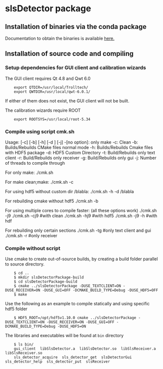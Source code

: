 # slsDetector package


## Installation of binaries via the conda package
Documentation to obtain the binaries is available [here.](https://github.com/slsdetectorgroup/sls_detector_software)

## Installation of source code and compiling

### Setup dependencies for GUI client and calibration wizards
The GUI client requires Qt 4.8 and Qwt 6.0
```
    export QTDIR=/usr/local/Trolltech/
    export QWTDIR=/usr/local/qwt-6.0.1/
```
If either of them does not exist, the GUI client will not be built.

The calibration wizards require ROOT
```
    export ROOTSYS=/usr/local/root-5.34
```

### Compile using script cmk.sh
Usage: [-c] [-b] [-h] [-d <HDF5 directory>] [-j]
 -[no option]: only make
 -c: Clean
 -b: Builds/Rebuilds CMake files normal mode
 -h: Builds/Rebuilds Cmake files with HDF5 package
 -d: HDF5 Custom Directory
 -t: Build/Rebuilds only text client
 -r: Build/Rebuilds only receiver
 -g: Build/Rebuilds only gui
 -j: Number of threads to compile through
 
For only make:
./cmk.sh

For make clean;make:
./cmk.sh -c

For using hdf5 without custom dir /blabla:
./cmk.sh -h -d /blabla

For rebuilding cmake without hdf5 
./cmk.sh -b

For using multiple cores to compile faster:
(all these options work)
./cmk.sh -j9
./cmk.sh -cj9 #with clean
./cmk.sh -hj9 #with hdf5
./cmk.sh -j9 -h #with hdf

For rebuilding only certain sections
./cmk.sh -tg #only text client and gui
./cmk.sh -r #only receiver


### Compile without script
Use cmake to create out-of-source builds, by creating a build folder parallel to source directory.
```
    $ cd ..
    $ mkdir slsDetectorPackage-build
    $ cd slsDetectorPackage-build
    $ cmake ../slsDetectorPackage -DUSE_TEXTCLIENT=ON -DUSE_RECEIVER=ON -DUSE_GUI=OFF -DCMAKE_BUILD_TYPE=Debug -DUSE_HDF5=OFF 
    $ make
```

Use the following as an example to compile statically and using specific hdf5 folder
```
    $ HDF5_ROOT=/opt/hdf5v1.10.0 cmake ../slsDetectorPackage -DUSE_TEXTCLIENT=ON -DUSE_RECEIVER=ON -DUSE_GUI=OFF -DCMAKE_BUILD_TYPE=Debug -DUSE_HDF5=ON
 ```  
The libraries and executables will be found at `bin` directory
```
    $ ls bin/
    gui_client  libSlsDetector.a  libSlsDetector.so  libSlsReceiver.a  libSlsReceiver.so
    sls_detector_acquire  sls_detector_get  slsDetectorGui  sls_detector_help  sls_detector_put  slsReceiver
```
